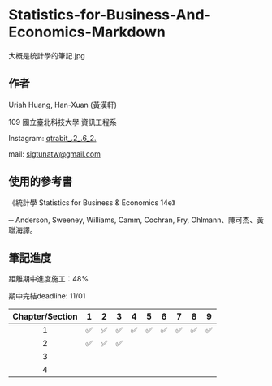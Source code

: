 # Statistics-for-Business-And-Economics-Markdown
大概是統計學的筆記.jpg



## 作者

Uriah Huang, Han-Xuan (黃漢軒)

109 國立臺北科技大學 資訊工程系

Instagram: [qtrabit_.2_.6_2.](https://www.instagram.com/qtrabit._2._6.2_/) 

mail: sigtunatw@gmail.com



## 使用的參考書

《統計學 Statistics for Business & Economics 14e》 

─ Anderson, Sweeney, Williams, Camm, Cochran, Fry, Ohlmann、陳可杰、黃聯海譯。



## 筆記進度

距離期中進度施工：48%

期中完結deadline: 11/01

| Chapter/Section |         1          |         2          |         3          |         4          |         5          |         6          |         7          |         8          |         9          |
| :-------------: | :----------------: | :----------------: | :----------------: | :----------------: | :----------------: | :----------------: | :----------------: | :----------------: | :----------------: |
|        1        | :white_check_mark: | :white_check_mark: | :white_check_mark: | :white_check_mark: | :white_check_mark: | :white_check_mark: | :white_check_mark: | :white_check_mark: | :white_check_mark: |
|        2        | :white_check_mark: | :white_check_mark: | :white_check_mark: |                    |                    |                    |                    |                    |                    |
|        3        |                    |                    |                    |                    |                    |                    |                    |                    |                    |
|        4        |                    |                    |                    |                    |                    |                    |                    |                    |                    |

